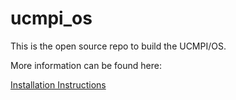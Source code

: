 # ucmpi_os

This is the open source repo to build the UCMPI/OS.

More information can be found here:

[Installation Instructions](https://github.com/alphawerk/ucmpi_os/blob/main/docs/README.md)

